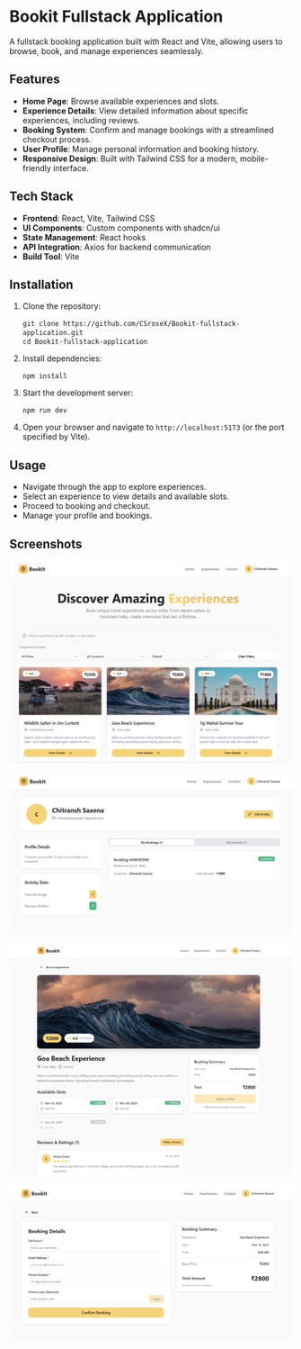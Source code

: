 # Bookit Fullstack Application

A fullstack booking application built with React and Vite, allowing users to browse, book, and manage experiences seamlessly.

## Features

- **Home Page**: Browse available experiences and slots.
- **Experience Details**: View detailed information about specific experiences, including reviews.
- **Booking System**: Confirm and manage bookings with a streamlined checkout process.
- **User Profile**: Manage personal information and booking history.
- **Responsive Design**: Built with Tailwind CSS for a modern, mobile-friendly interface.

## Tech Stack

- **Frontend**: React, Vite, Tailwind CSS
- **UI Components**: Custom components with shadcn/ui
- **State Management**: React hooks
- **API Integration**: Axios for backend communication
- **Build Tool**: Vite

## Installation

1. Clone the repository:
   ```
   git clone https://github.com/CSroseX/Bookit-fullstack-application.git
   cd Bookit-fullstack-application
   ```

2. Install dependencies:
   ```
   npm install
   ```

3. Start the development server:
   ```
   npm run dev
   ```

4. Open your browser and navigate to `http://localhost:5173` (or the port specified by Vite).

## Usage

- Navigate through the app to explore experiences.
- Select an experience to view details and available slots.
- Proceed to booking and checkout.
- Manage your profile and bookings.

## Screenshots

<!-- Add screenshots here -->

![Home Page](screenshots/home_page.png)

![Profile](screenshots/profile.png)

![Reviews](screenshots/review.png)

![Booking Details](screenshots/bookingDetails.png)

